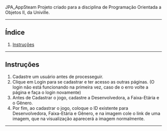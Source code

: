 JPA_AppSteam
Projeto criado para a disciplina de Programação Orientada a Objetos II, da Univille.

---

## **Índice**
1. [Instruções](#instruções)

---

## **Instruções**
1. Cadastre um usuário antes de processeguir.
2. Clique em Login para se cadastrar e ter acesso as outras páginas. (O login não está funcionando na primeira vez, caso de o erro volte a página e faça o login novamente)
3. Antes de Cadastrar o jogo, cadastre a Desenvolvedora, a Faixa-Etária e o Gênero.
4. Por fim, ao cadastrar o jogo, coloque o ID existente para Desenvolvedora, Faixa-Etária e Gênero, e na imagem cole o link de uma imagem, que na visualização aparecerá a imagem normalmente.
---
